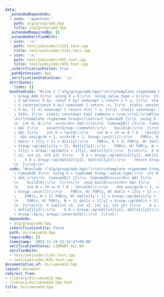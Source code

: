 ```yaml
---
data:
  _extendedDependsOn:
  - icon: ':question:'
    path: alg/group/add.hpp
    title: alg/group/add.hpp
  _extendedRequiredBy: []
  _extendedVerifiedWith:
  - icon: ':x:'
    path: test/yukicoder/1141.test.cpp
    title: test/yukicoder/1141.test.cpp
  - icon: ':x:'
    path: test/yukicoder/655.test.cpp
    title: test/yukicoder/655.test.cpp
  _isVerificationFailed: true
  _pathExtension: hpp
  _verificationStatusIcon: ':x:'
  attributes:
    links: []
  bundledCode: "#line 2 \"alg/group/add.hpp\"\n\r\ntemplate <typename E>\r\nstruct\
    \ Group_Add {\r\n  using X = E;\r\n  using value_type = X;\r\n  static constexpr\
    \ X op(const X &x, const X &y) noexcept { return x + y; }\r\n  static constexpr\
    \ X inverse(const X &x) noexcept { return -x; }\r\n  static constexpr X power(const\
    \ X &x, ll n) noexcept { return X(n) * x; }\r\n  static constexpr X unit() { return\
    \ X(0); }\r\n  static constexpr bool commute = true;\r\n};\r\n#line 2 \"ds/cumsum2d.hpp\"\
    \n\r\ntemplate <typename Group>\r\nstruct Cumsum2D {\r\n  using X = typename Group::value_type;\r\
    \n  int H, W;\r\n  vc<vc<X>> dat;\r\n\r\n  Cumsum2D() {}\r\n  Cumsum2D(vc<vc<X>>\
    \ &A) {\r\n    assert(Group::commute);\r\n    build(A);\r\n  }\r\n\r\n  void build(vc<vc<X>>\
    \ &A) {\r\n    int H = len(A);\r\n    int W = (H == 0 ? 0 : len(A[0]));\r\n  \
    \  dat.assign(H + 1, vc<X>(W + 1, Group::unit()));\r\n    FOR(x, H) FOR(y, W)\
    \ dat[x + 1][y + 1] = A[x][y];\r\n    FOR(x, H + 1) FOR(y, W) dat[x][y + 1] =\
    \ Group::op(dat[x][y + 1], dat[x][y]);\r\n    FOR(x, H) FOR(y, W + 1) dat[x +\
    \ 1][y] = Group::op(dat[x + 1][y], dat[x][y]);\r\n  }\r\n\r\n  X sum(int x1, int\
    \ x2, int y1, int y2) {\r\n    X a = Group::op(dat[x1][y1], dat[x2][y2]);\r\n\
    \    X b = Group::op(dat[x2][y1], dat[x1][y2]);\r\n    return Group::op(a, Group::inverse(b));\r\
    \n  }\r\n};\n"
  code: "#include \"alg/group/add.hpp\"\r\n\r\ntemplate <typename Group>\r\nstruct\
    \ Cumsum2D {\r\n  using X = typename Group::value_type;\r\n  int H, W;\r\n  vc<vc<X>>\
    \ dat;\r\n\r\n  Cumsum2D() {}\r\n  Cumsum2D(vc<vc<X>> &A) {\r\n    assert(Group::commute);\r\
    \n    build(A);\r\n  }\r\n\r\n  void build(vc<vc<X>> &A) {\r\n    int H = len(A);\r\
    \n    int W = (H == 0 ? 0 : len(A[0]));\r\n    dat.assign(H + 1, vc<X>(W + 1,\
    \ Group::unit()));\r\n    FOR(x, H) FOR(y, W) dat[x + 1][y + 1] = A[x][y];\r\n\
    \    FOR(x, H + 1) FOR(y, W) dat[x][y + 1] = Group::op(dat[x][y + 1], dat[x][y]);\r\
    \n    FOR(x, H) FOR(y, W + 1) dat[x + 1][y] = Group::op(dat[x + 1][y], dat[x][y]);\r\
    \n  }\r\n\r\n  X sum(int x1, int x2, int y1, int y2) {\r\n    X a = Group::op(dat[x1][y1],\
    \ dat[x2][y2]);\r\n    X b = Group::op(dat[x2][y1], dat[x1][y2]);\r\n    return\
    \ Group::op(a, Group::inverse(b));\r\n  }\r\n};"
  dependsOn:
  - alg/group/add.hpp
  isVerificationFile: false
  path: ds/cumsum2d.hpp
  requiredBy: []
  timestamp: '2022-11-14 21:12:47+09:00'
  verificationStatus: LIBRARY_ALL_WA
  verifiedWith:
  - test/yukicoder/1141.test.cpp
  - test/yukicoder/655.test.cpp
documentation_of: ds/cumsum2d.hpp
layout: document
redirect_from:
- /library/ds/cumsum2d.hpp
- /library/ds/cumsum2d.hpp.html
title: ds/cumsum2d.hpp
---
```

